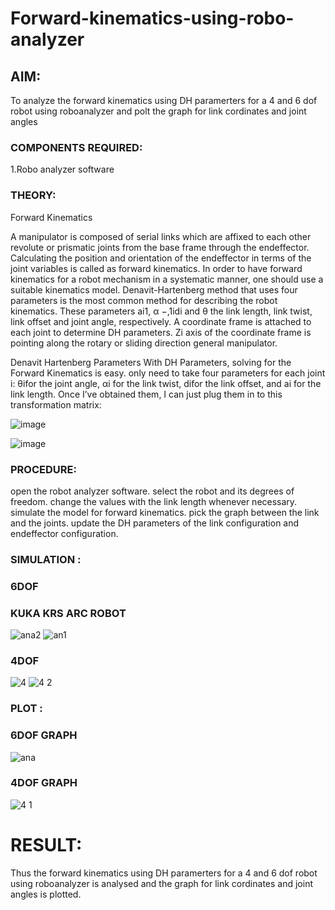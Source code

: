 # Forward-kinematics-using-robo-analyzer

## AIM: 
To analyze the forward kinematics using DH paramerters for a 4 and 6 dof robot using roboanalyzer and polt the graph for link cordinates and joint angles
### COMPONENTS REQUIRED:
1.Robo analyzer software  


### THEORY: 
  
Forward Kinematics

A manipulator is composed of serial links which are affixed to each other revolute or prismatic joints from the base frame through the endeffector. 
Calculating the position and orientation of the endeffector in terms of the joint variables is called as forward kinematics. 
In order to have forward kinematics for a robot mechanism in a systematic manner, one should use a suitable kinematics model. 
Denavit-Hartenberg method that uses four parameters is the most common method for describing the robot kinematics. 
These parameters ai1, α −,1idi and θ the link length, link twist, link offset and joint angle, respectively. 
A coordinate frame is attached to each joint to determine DH parameters. Zi axis of the coordinate frame is pointing along the rotary or sliding direction general manipulator.

Denavit Hartenberg Parameters
With DH Parameters, solving for the Forward Kinematics is easy.  only need to take four parameters for each joint 
i: θifor the joint angle, 
αi for the link twist, 
difor the link offset, and 
ai for the link length. Once I’ve obtained them, I can just plug them in to this transformation matrix:


![image](https://user-images.githubusercontent.com/36288975/170172719-ed7befc9-2894-4344-bfd5-be831bb05308.png)

![image](https://user-images.githubusercontent.com/36288975/170172766-b8aeb788-7fd7-4de7-b340-f04656707ebd.png)

 

### PROCEDURE:
open the robot analyzer software.
select the robot and its degrees of freedom.
change the values with the link length whenever necessary.
simulate the model for forward kinematics.
pick the graph between the link and the joints.
update the DH parameters of the link configuration and endeffector configuration.




### SIMULATION :
 ### 6DOF
 ### KUKA KRS ARC ROBOT
![ana2](https://user-images.githubusercontent.com/94175324/174300290-bb1c5289-3231-4416-b40b-4f0188983d55.png)
![an1](https://user-images.githubusercontent.com/94175324/174300266-d767c753-5c38-4238-b398-41c3793a6601.png)
### 4DOF
 ![4](https://user-images.githubusercontent.com/94175324/174301500-fbe2f00a-592b-4588-9922-977d3100e394.png)
![4 2](https://user-images.githubusercontent.com/94175324/174301605-9585253f-ba7d-4150-a90a-21b4a94301d0.png)

 
 ### PLOT :
 ### 6DOF GRAPH
 ![ana](https://user-images.githubusercontent.com/94175324/174300224-d8616eae-3e32-4982-9426-ec60ea2092cc.png)
### 4DOF GRAPH
![4 1](https://user-images.githubusercontent.com/94175324/174301744-3a6b0fd9-c736-4c15-a533-2d92dee074ab.png)


 # RESULT: 
Thus the forward kinematics using DH paramerters for a 4 and 6 dof robot using roboanalyzer is analysed and the graph for link cordinates and joint angles is plotted.
